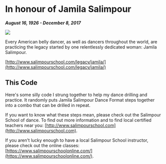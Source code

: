 # In honour of Jamila Salimpour
***August 16, 1926 - December 8, 2017***

![](http://www.salimpourschool.com/wp-content/uploads/2014/12/JamilaHandStomach-585x1024.jpg)

Every American belly dancer, as well as dancers throughout the world, are practicing the legacy started by one relentlessly dedicated woman: Jamila Salimpour.

[http://www.salimpourschool.com/legacy/jamila/](http://www.salimpourschool.com/legacy/jamila/)

## This Code

Here's some silly code I strung together to help my dance drilling and practice. It randomly puts Jamila Salimpour Dance Format steps together into a combo that can be drilled in repeat.

If you want to know what these steps mean, please check out the Salimpour School of dance. To find out more information and to find local certified teachers near you: [http://www.salimpourschool.com](http://www.salimpourschool.com).

If you aren't lucky enough to have a local Salimpour School instructor, please check out the online classes: [https://www.salimpourschoolonline.com/](https://www.salimpourschoolonline.com/).
